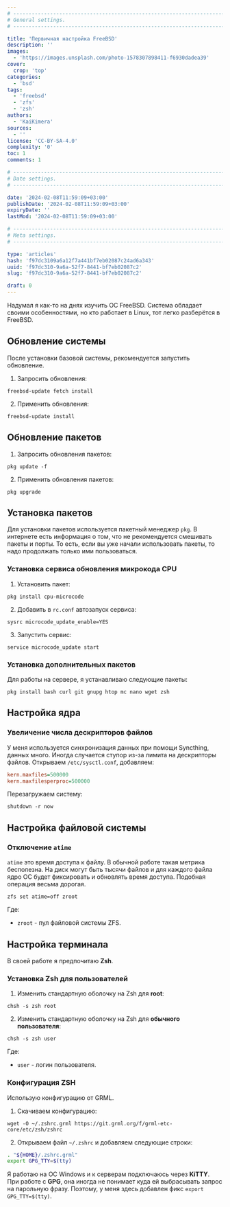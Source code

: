 ```yaml
---
# -------------------------------------------------------------------------------------------------------------------- #
# General settings.
# -------------------------------------------------------------------------------------------------------------------- #

title: 'Первичная настройка FreeBSD'
description: ''
images:
  - 'https://images.unsplash.com/photo-1578307898411-f6930dadea39'
cover:
  crop: 'top'
categories:
  - 'bsd'
tags:
  - 'freebsd'
  - 'zfs'
  - 'zsh'
authors:
  - 'KaiKimera'
sources:
  - ''
license: 'CC-BY-SA-4.0'
complexity: '0'
toc: 1
comments: 1

# -------------------------------------------------------------------------------------------------------------------- #
# Date settings.
# -------------------------------------------------------------------------------------------------------------------- #

date: '2024-02-08T11:59:09+03:00'
publishDate: '2024-02-08T11:59:09+03:00'
expiryDate: ''
lastMod: '2024-02-08T11:59:09+03:00'

# -------------------------------------------------------------------------------------------------------------------- #
# Meta settings.
# -------------------------------------------------------------------------------------------------------------------- #

type: 'articles'
hash: 'f97dc3109a6a12f7a441bf7eb02087c24ad6a343'
uuid: 'f97dc310-9a6a-52f7-8441-bf7eb02087c2'
slug: 'f97dc310-9a6a-52f7-8441-bf7eb02087c2'

draft: 0
---
```


Надумал я как-то на днях изучить ОС FreeBSD. Система обладает своими особенностями, но кто работает в Linux, тот легко разберётся в FreeBSD. 

<!--more-->

## Обновление системы

После установки базовой системы, рекомендуется запустить обновление.

1. Запросить обновления:

```
freebsd-update fetch install
```

2. Применить обновления:

```
freebsd-update install
```

## Обновление пакетов

1. Запросить обновления пакетов:

```
pkg update -f
```

2. Применить обновления пакетов:

```
pkg upgrade
```

## Установка пакетов

Для установки пакетов используется пакетный менеджер `pkg`. В интернете есть информация о том, что не рекомендуется смешивать пакеты и порты. То есть, если вы уже начали использовать пакеты, то надо продолжать только ими пользоваться.

### Установка сервиса обновления микрокода CPU

1. Установить пакет:

```
pkg install cpu-microcode
```

2. Добавить в `rc.conf` автозапуск сервиса:

```
sysrc microcode_update_enable=YES
```

3. Запустить сервис:

```
service microcode_update start
```

### Установка дополнительных пакетов

Для работы на сервере, я устанавливаю следующие пакеты:

```
pkg install bash curl git gnupg htop mc nano wget zsh
```

## Настройка ядра

### Увеличение числа дескрипторов файлов

У меня используется синхронизация данных при помощи Syncthing, данных много. Иногда случается ступор из-за лимита на дескрипторы файлов. 
Открываем `/etc/sysctl.conf`, добавляем:

```ini
kern.maxfiles=500000
kern.maxfilesperproc=500000
```

Перезагружаем систему:

```
shutdown -r now
```

## Настройка файловой системы

### Отключение `atime`

`atime` это время доступа к файлу. В обычной работе такая метрика бесполезна. На диск могут быть тысячи файлов и для каждого файла ядро ОС будет фиксировать и обновлять время доступа. Подобная операция весьма дорогая.

```
zfs set atime=off zroot
```

Где:
- `zroot` - пул файловой системы ZFS.

## Настройка терминала

В своей работе я предпочитаю **Zsh**.

### Установка Zsh для пользователей

1. Изменить стандартную оболочку на Zsh для **root**:

```
chsh -s zsh root
```

2. Изменить стандартную оболочку на Zsh для **обычного пользователя**:

```
chsh -s zsh user
```

Где:
- `user` - логин пользователя.

### Конфигурация ZSH

Использую конфигурацию от GRML. 

1. Скачиваем конфигурацию:

```
wget -O ~/.zshrc.grml https://git.grml.org/f/grml-etc-core/etc/zsh/zshrc
```

2. Открываем файл `~/.zshrc` и добавляем следующие строки:


```sh
. "${HOME}/.zshrc.grml"
export GPG_TTY=$(tty)
```

Я работаю на ОС Windows и к серверам подключаюсь через **KiTTY**. При работе с **GPG**, она иногда не понимает куда ей выбрасывать запрос на парольную фразу. Поэтому, у меня здесь добавлен фикс `export GPG_TTY=$(tty)`.
